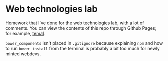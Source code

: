 Web technologies lab
===

Homework that I've done for the web technologies lab, with a lot of comments. You can view the contents of this repo through Github Pages; for example, [tema1](http://tvararu.github.io/school-web-lab/tema1/).

`bower_components` isn't placed in `.gitignore` because explaining `npm` and how to run `bower install` from the terminal is probably a bit too much for newly minted webdevs.